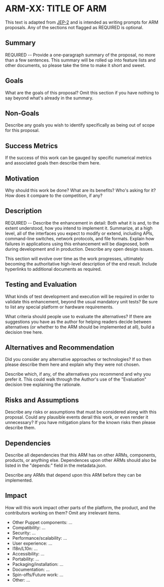 ARM-XX: TITLE OF ARM
====================

This text is adapted from [JEP-2](http://openjdk.java.net/jeps/2)
and is intended as writing prompts for ARM proposals. Any of the
sections not flagged as REQUIRED is optional.

Summary
-------

REQUIRED -- Provide a one-paragraph summary of the proposal, no more
than a few sentences.  This summary will be rolled up into feature
lists and other documents, so please take the time to make it short
and sweet.

Goals
-----

What are the goals of this proposal?  Omit this section if you have
nothing to say beyond what's already in the summary.

Non-Goals
---------

Describe any goals you wish to identify specifically as being out of
scope for this proposal.

Success Metrics
---------------

If the success of this work can be gauged by specific numerical
metrics and associated goals then describe them here.

Motivation
----------

Why should this work be done?  What are its benefits?  Who's asking
for it?  How does it compare to the competition, if any?

Description
-----------

REQUIRED -- Describe the enhancement in detail: Both what it is and,
to the extent understood, how you intend to implement it.  Summarize,
at a high level, all of the interfaces you expect to modify or extend,
including APIs, command-line switches, network protocols,
and file formats.  Explain how failures in applications using this
enhancement will be diagnosed, both during development and in
production.  Describe any open design issues.

This section will evolve over time as the work progresses, ultimately
becoming the authoritative high-level description of the end result.
Include hyperlinks to additional documents as required.

Testing and Evaluation
----------------------

What kinds of test development and execution will be required in order
to validate this enhancement, beyond the usual mandatory unit tests?
Be sure to list any special platform or hardware requirements.

What criteria should people use to evaluate the alternatives? If
there are suggestions you have as the author for helping readers
decide between alternatives (or whether to the ARM should be 
implemented at all), build a decision tree here.

Alternatives and Recommendation
-------------------------------

Did you consider any alternative approaches or technologies?  If so
then please describe them here and explain why they were not chosen.

Describe which, if any, of the alternatives you recommend and why
you prefer it. This could walk through the Author's use of the
"Evaluation" decision tree explaining the rationale.


Risks and Assumptions
---------------------

Describe any risks or assumptions that must be considered along with
this proposal.  Could any plausible events derail this work, or even
render it unnecessary?  If you have mitigation plans for the known
risks then please describe them.

Dependencies
------------

Describe all dependencies that this ARM has on other ARMs, components,
products, or anything else.  Dependences upon other ARMs should also
be listed in the "depends:" field in the metadata.json.

Describe any ARMs that depend upon this ARM before they can be implemented.

Impact
------

How will this work impact other parts of the platform, the product,
and the contributors working on them?  Omit any irrelevant items.

- Other Puppet components: ...
- Compatibility: ...
- Security: ...
- Performance/scalability: ...
- User experience: ...
- I18n/L10n: ...
- Accessibility: ...
- Portability: ...
- Packaging/installation: ...
- Documentation: ...
- Spin-offs/Future work: ...
- Other: ...
